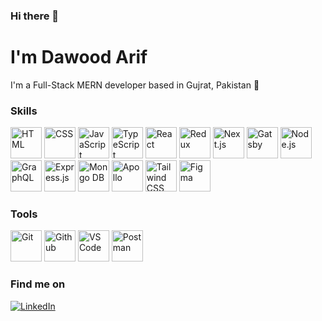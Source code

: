 ### Hi there 👋

# I'm Dawood Arif

I'm a Full-Stack MERN developer based in Gujrat, Pakistan 📍

### Skills

<div align="start">
<img
            src="https://skillicons.dev/icons?i=html"
            alt="HTML"
            width="50"
            height="50"
          />
          <img
            src="https://skillicons.dev/icons?i=css"
            alt="CSS"
            width="50"
            height="50"
          />
          <img
            src="https://skillicons.dev/icons?i=js"
            alt="JavaScript"
            width="50"
            height="50"
          />
          <img
            src="https://skillicons.dev/icons?i=ts"
            alt="TypeScript"
            width="50"
            height="50"
          />
          <img
            src="https://skillicons.dev/icons?i=react"
            alt="React"
            width="50"
            height="50"
          />
          <img
            src="https://skillicons.dev/icons?i=redux"
            alt="Redux"
            width="50"
            height="50"
          />
          <img
            src="https://skillicons.dev/icons?i=nextjs"
            alt="Next.js"
            width="50"
            height="50"
          />
          <img
            src="https://skillicons.dev/icons?i=gatsby"
            alt="Gatsby"
            width="50"
            height="50"
          />
          <img
            src="https://skillicons.dev/icons?i=nodejs"
            alt="Node.js"
            width="50"
            height="50"
          />
          <img
            src="https://skillicons.dev/icons?i=graphql"
            alt="GraphQL"
            width="50"
            height="50"
          />
          <img
            src="https://skillicons.dev/icons?i=express"
            alt="Express.js"
            width="50"
            height="50"
          />
          <img
            src="https://skillicons.dev/icons?i=mongo"
            alt="Mongo DB"
            width="50"
            height="50"
          />
          <img
            src="https://skillicons.dev/icons?i=apollo"
            alt="Apollo"
            width="50"
            height="50"
          />
          <img
            src="https://skillicons.dev/icons?i=tailwind"
            alt="Tailwind CSS"
            width="50"
            height="50"
          />
          <img
            src="https://skillicons.dev/icons?i=figma"
            alt="Figma"
            width="50"
            height="50"
          />
</div>

### Tools
<div align='start'>
  <img
            src="https://skillicons.dev/icons?i=git"
            alt="Git"
            width="50"
            height="50"
          />
          <img
            src="https://skillicons.dev/icons?i=github"
            alt="Github"
            width="50"
            height="50"
          />
          <img
            src="https://skillicons.dev/icons?i=vscode"
            alt="VS Code"
            width="50"
            height="50"
          />
          <img
            src="https://skillicons.dev/icons?i=postman"
            alt="Postman"
            width="50"
            height="50"
          />
</div>

### Find me on
[![LinkedIn](https://skillicons.dev/icons?i=linkedin)](https://www.linkedin.com/in/dawudarif)



<!--
**dawudarif/dawudarif** is a ✨ _special_ ✨ repository because its `README.md` (this file) appears on your GitHub profile.

Here are some ideas to get you started:

- 🔭 I’m currently working on ...
- 🌱 I’m currently learning ...
- 👯 I’m looking to collaborate on ...
- 🤔 I’m looking for help with ...
- 💬 Ask me about ...
- 📫 How to reach me: ...
- 😄 Pronouns: ...
- ⚡ Fun fact: ...
-->
